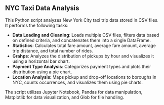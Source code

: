 ## NYC Taxi Data Analysis

This Python script analyzes New York City taxi trip data stored in CSV files. It performs the following tasks:

- **Data Loading and Cleaning**: Loads multiple CSV files, filters data based on defined criteria, and concatenates them into a single DataFrame.
- **Statistics**: Calculates total fare amount, average fare amount, average trip distance, and total number of rides.
- **Grahps**: Analyzes the distribution of pickups by hour and visualizes it using a horizontal bar chart.
- **Payment Type Analysis**: Categorizes payment types and plots their distribution using a pie chart.
- **Location Analysis**: Maps pickup and drop-off locations to boroughs in NYC, counts occurrences, and visualizes them using pie charts.

The script utilizes Jupyter Notebook, Pandas for data manipulation, Matplotlib for data visualization, and Glob for file handling.
